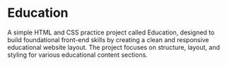 # Education
A simple HTML and CSS practice project called Education, designed to build foundational front-end skills by creating a clean and responsive educational website layout. The project focuses on structure, layout, and styling for various educational content sections.
